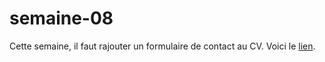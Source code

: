 # semaine-08
Cette semaine, il faut rajouter un formulaire de contact au CV.
Voici le [lien](https://htmlpreview.github.io/?https://github.com/mariemcp/semaine-08/blob/master/indexCV.html).